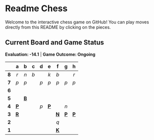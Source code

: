 # Readme Chess

Welcome to the interactive chess game on GitHub! You can play moves directly from this README by clicking on the pieces.

## Current Board and Game Status

**Evaluation: -14.1** | **Game Outcome: Ongoing**

|     |  a  |  b  |  c  |  d  |  e  |  f  |  g  |  h  |
|:---:|:---:|:---:|:---:|:---:|:---:|:---:|:---:|:---:|
|  **8**  |  _r_  |  _n_  |  _b_  |     |  _k_  |  _b_  |     |  _r_  |
|  **7**  |  _p_  |  _p_  |     |  _p_  |  _p_  |  _p_  |  _p_  |  _p_  |
|  **6**  |     |     |     |     |     |     |     |     |
|  **5**  |     |  [**B**](https://github.com/grim-kalman)  |     |     |     |     |     |     |
|  **4**  |  [**P**](https://github.com/grim-kalman)  |     |     |  _p_  |  [**P**](https://github.com/grim-kalman)  |     |  _n_  |     |
|  **3**  |  [**R**](https://github.com/grim-kalman)  |     |     |     |     |  [**N**](https://github.com/grim-kalman)  |  [**P**](https://github.com/grim-kalman)  |  [**P**](https://github.com/grim-kalman)  |
|  **2**  |     |     |     |     |     |  _q_  |     |     |
|  **1**  |     |     |     |     |     |  [**K**](https://github.com/grim-kalman)  |     |     |

